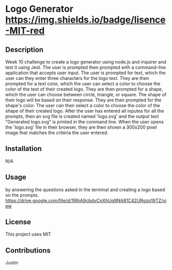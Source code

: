 # Logo Generator https://img.shields.io/badge/lisence-MIT-red
  
## Description
Week 10 challenge to create a logo generator using node.js and inquirer and test it using Jest. The user is prompted then prompted with a command-line application that accepts user input. The user is prompted for text, which the user can they enter three characters for the logo text. They are then prompted for a text color, which the user can select a color to choose the color of the text of their created logo. They are then prompted for a shape, which the user can choose between circle, triangle, or square. The shape of their logo will be based on their response. They are then prompted for the shape's color. The user can then select  a color to choose the color of the shape of their created logo. After the user has entered all inputes for all the prompts, then an svg file is created named 'logo.svg' and the output text "Generated logo.svg" is printed in the command line. When the user opens the 'logo.svg' file in their browser, they are then shown  a 300x200 pixel image that matches the criteria the user entered.

## Installation
N/A

## Usage
by answering the questions asked in the terminal and creating a logo based on the prompts. 
https://drive.google.com/file/d/1RlhA9cbdyCnXhUq9NA81C42URgzq19TZ/view

## License
This project uses MIT

## Contributions
Justin

